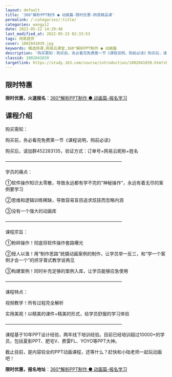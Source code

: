 ```yaml
---
layout: default
title: '360°解析PPT制作 ● 动画篇-限时优惠-网易精品课'
permalink: /:categories/:title/
categories: wangyi2
date: 2022-05-22 14:29:48
last_modified_at: 2022-05-23 02:33:53
tags: 网易提供
cover: 1002841039.jpg
keywords: 精选网课,网易云课堂,360°解析PPT制作 ● 动画篇
description: '购买需知：购买前，务必看完免费第一节《课程说明，购前必读》购买后，请加群452283135，验证方式：订单号+网易云昵称'
classid: 1002841039
targetlink: https://study.163.com/course/introduction/1002841039.htm?share=1&shareId=1025206652&utm_campaign=share&utm_medium=iphoneShare&utm_source=&utm_u=1025206652
---
```


## 限时特惠

**限时优惠，火速报名**：[360°解析PPT制作 ● 动画篇-报名学习](https://study.163.com/course/introduction/1002841039.htm?share=1&shareId=1025206652&utm_campaign=share&utm_medium=iphoneShare&utm_source=&utm_u=1025206652)

## 课程介绍

购买需知：

购买前，务必看完免费第一节《课程说明，购前必读》

购买后，请加群452283135，验证方式：订单号+网易云昵称+姓名

——————————————————————————



学员的痛点：

①软件操作知识太零散，导致永远都有学不完的“神秘操作”，永远有着无尽的案例要学习

②思维和逻辑训练稀缺，导致容易盲目追求炫技而忽略内涵

③没有一个强大的动画库

——————————————————————————



课程宗旨：

①粉碎操作！彻底将软件操作套路曝光

②授人以渔！用“制作思路”统摄动画案例的制作，让学员举一反三，和“学一个案例才会一个”的挤牙膏式教学说再见

③构建案例！同时补充足够的案例入库，让学员能够应急使用

——————————————————————————



课程特点：

视频教学！所有过程完全解析

实用美观！以精美的课件+精美的形式，给学员舒服的学习体验

——————————————————————————



课程基于10年PPT设计经验，两年线下培训经验。目前已经培训超过10000+的学员，包括夏影PPT、肥宅V、费雷FL、YOYO等PPT大神。



截止目前，是内容较全的PPT动画课程，还等什么？赶快和小陆老师一起玩动画吧！

**限时优惠，报名地址**：[360°解析PPT制作 ● 动画篇-报名学习](https://study.163.com/course/introduction/1002841039.htm?share=1&shareId=1025206652&utm_campaign=share&utm_medium=iphoneShare&utm_source=&utm_u=1025206652)

